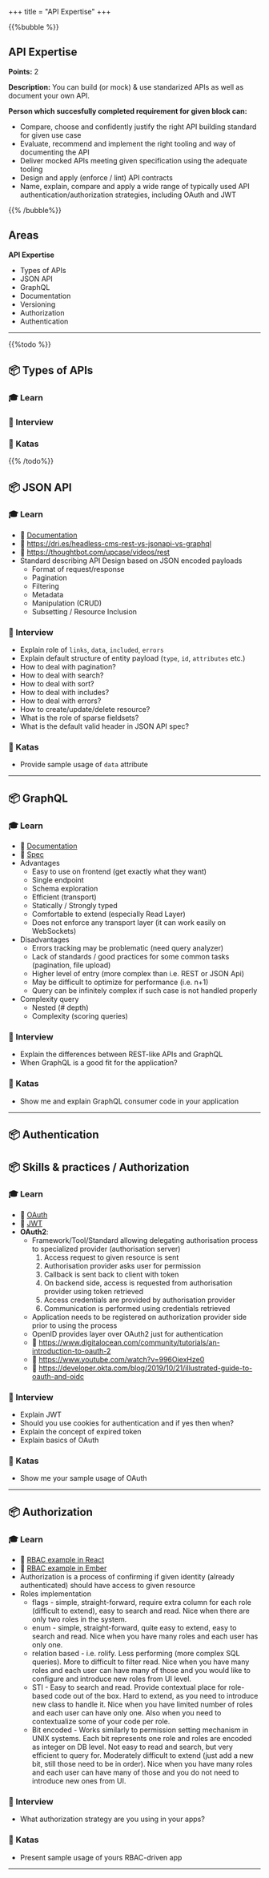 +++
title = "API Expertise"
+++

{{%bubble %}}

## API Expertise

**Points:** 2 

**Description:** You can build (or mock) & use standarized APIs as well as document your own API.

**Person which succesfully completed requirement for given block can:** 

- Compare, choose and confidently justify the right API building standard for given use case
- Evaluate, recommend and implement the right tooling and way of documenting the API
- Deliver mocked APIs meeting given specification using the adequate tooling
- Design and apply (enforce / lint) API contracts 
- Name, explain, compare and apply a wide range of typically used API authentication/authorization strategies, including OAuth and JWT

{{% /bubble%}}

## Areas

**API Expertise**

- Types of APIs
- JSON API
- GraphQL
- Documentation
- Versioning
- Authorization
- Authentication

---

{{%todo %}}
## 📦 Types of APIs

### 🎓 Learn

### 🎤 Interview

### 📝 Katas
{{% /todo%}}

## 📦 JSON API

### 🎓 Learn

- 📗 [Documentation](https://jsonapi.org/)
- 📗 https://dri.es/headless-cms-rest-vs-jsonapi-vs-graphql
- 📗 https://thoughtbot.com/upcase/videos/rest
- Standard describing API Design based on JSON encoded payloads
  - Format of request/response
  - Pagination
  - Filtering
  - Metadata
  - Manipulation (CRUD)
  - Subsetting / Resource Inclusion

### 🎤 Interview

- Explain role of `links`, `data`, `included`, `errors`
- Explain default structure of entity payload (`type`, `id`, `attributes` etc.)
- How to deal with pagination?
- How to deal with search?
- How to deal with sort?
- How to deal with includes?
- How to deal with errors?
- How to create/update/delete resource?
- What is the role of sparse fieldsets?
- What is the default valid header in JSON API spec?

### 📝 Katas

- Provide sample usage of `data` attribute

---

## 📦 GraphQL

### 🎓 Learn

- 📗 [Documentation](https://graphql.org/)
- 📗 [Spec](https://graphql.github.io/graphql-spec/)
- Advantages
  - Easy to use on frontend (get exactly what they want)
  - Single endpoint
  - Schema exploration
  - Efficient (transport)
  - Statically / Strongly typed
  - Comfortable to extend (especially Read Layer)
  - Does not enforce any transport layer (it can work easily on WebSockets)
- Disadvantages
  - Errors tracking may be problematic (need query analyzer)
  - Lack of standards / good practices for some common tasks (pagination, file upload)
  - Higher level of entry (more complex than i.e. REST or JSON Api)
  - May be difficult to optimize for performance (i.e. n+1)
  - Query can be infinitely complex if such case is not handled properly
- Complexity query
  - Nested (# depth)
  - Complexity (scoring queries)

### 🎤 Interview

- Explain the differences between REST-like APIs and GraphQL
- When GraphQL is a good fit for the application?

### 📝 Katas

- Show me and explain GraphQL consumer code in your application

---

## 📦 Authentication

## 📦 Skills & practices / Authorization

### 🎓 Learn

- 📗 [OAuth](https://oauth.net/)
- 📗 [JWT](https://jwt.io/)
- **OAuth2**:
  - Framework/Tool/Standard allowing delegating authorisation process to specialized provider (authorisation server)
    1. Access request to given resource is sent
    1. Authorisation provider asks user for permission
    1. Callback is sent back to client with token
    1. On backend side, access is requested from authorisation provider using token retrieved
    1. Access credentials are provided by authorisation provider
    1. Communication is performed using credentials retrieved
  - Application needs to be registered on authorization provider side prior to using the process
  - OpenID provides layer over OAuth2 just for authentication
  - 📗 https://www.digitalocean.com/community/tutorials/an-introduction-to-oauth-2
  - 📗 https://www.youtube.com/watch?v=996OiexHze0
  - 📗 https://developer.okta.com/blog/2019/10/21/illustrated-guide-to-oauth-and-oidc

### 🎤 Interview

- Explain JWT
- Should you use cookies for authentication and if yes then when?
- Explain the concept of expired token
- Explain basics of OAuth

### 📝 Katas

- Show me your sample usage of OAuth

---

## 📦 Authorization

### 🎓 Learn

- 📗 [RBAC example in React](https://auth0.com/blog/role-based-access-control-rbac-and-react-apps/)
- 📗 [RBAC example in Ember](https://github.com/minutebase/ember-can)
- Authorization is a process of confirming if given identity (already authenticated) should have access to given resource
- Roles implementation
  - flags - simple, straight-forward, require extra column for each role (difficult to extend), easy to search and read. Nice when there are only two roles in the system.
  - enum - simple, straight-forward, quite easy to extend, easy to search and read. Nice when you have many roles and each user has only one.
  - relation based - i.e. rolify. Less performing (more complex SQL queries). More to difficult to filter read. Nice when you have many roles and each user can have many of those and you would like to configure and introduce new roles from UI level.
  - STI - Easy to search and read. Provide contextual place for role-based code out of the box. Hard to extend, as you need to introduce new class to handle it. Nice when you have limited number of roles and each user can have only one. Also when you need to contextualize some of your code per role.
  - Bit encoded - Works similarly to permission setting mechanism in UNIX systems. Each bit represents one role and roles are encoded as integer on DB level. Not easy to read and search, but very efficient to query for. Moderately difficult to extend (just add a new bit, still those need to be in order). Nice when you have many roles and each user can have many of those and you do not need to introduce new ones from UI.

### 🎤 Interview

- What authorization strategy are you using in your apps?

### 📝 Katas

- Present sample usage of yours RBAC-driven app

---